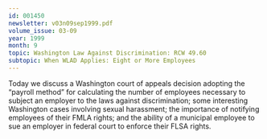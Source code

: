 ```yaml
---
id: 001450
newsletter: v03n09sep1999.pdf
volume_issue: 03-09
year: 1999
month: 9
topic: Washington Law Against Discrimination: RCW 49.60
subtopic: When WLAD Applies: Eight or More Employees
---
```


Today we discuss a Washington court of appeals decision adopting the “payroll method” for
calculating the number of employees necessary to subject an employer to the laws against
discrimination; some interesting Washington cases involving sexual harassment; the importance of notifying employees of their FMLA rights; and the ability of a municipal employee to sue an employer in federal court to enforce their FLSA rights.